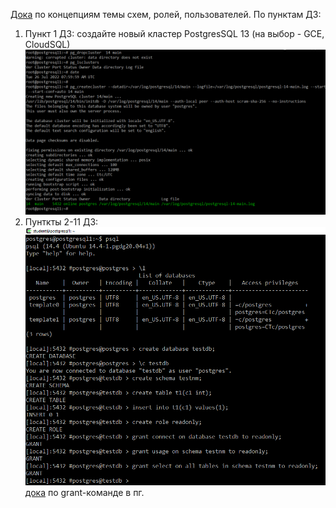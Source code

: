  
[Дока](https://www.postgresql.org/docs/current/ddl-schemas.html) по концепциям темы схем, ролей, пользователей.
По пунктам ДЗ:
1. Пункт 1 ДЗ: cоздайте новый кластер PostgresSQL 13 (на выбор - GCE, CloudSQL)
![7_1](/HomeWorks/Lesson7/7_1.png)
2. Пунткты 2-11 ДЗ: 
   ![7_2](/HomeWorks/Lesson7/7_2.png) 
   [дока](https://www.postgresql.org/docs/14/sql-grant.html) по grant-команде в пг.
